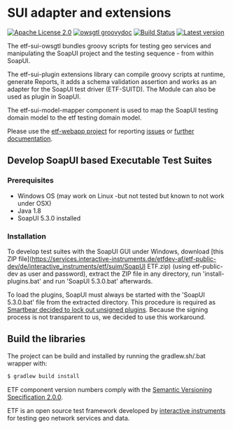 # SUI adapter and extensions

[![Apache License 2.0](https://img.shields.io/badge/license-Apache%202.0-blue.svg)](http://www.apache.org/licenses/LICENSE-2.0.html)
[![owsgtl groovydoc](http://img.shields.io/badge/groovydoc-owsgtl-green.svg)](http://interactive-instruments.github.io/etf-sui-ae/etf-sui-owsgtl/doc/)
[![Build Status](https://services.interactive-instruments.de/etfdev-ci/buildStatus/icon?job=etf-bsx-ae)](https://services.interactive-instruments.de/etfdev-ci/job/etf-bsx-ae/)
[![Latest version](http://img.shields.io/badge/latest%20version-1.3.8-blue.svg)](https://services.interactive-instruments.de/etfdev-af/etf-public-releases/de/interactive-instruments/etf/etf-owsgtl-1.3.8.zip)

The etf-sui-owsgtl bundles groovy scripts for testing geo services
and manipulating the SoapUI project and the testing sequence - from within
SoapUI.

The etf-sui-plugin extensions library can compile groovy scripts at runtime,
generate Reports, it adds a schema validation assertion and works as an adapter for the SoapUI
test driver (ETF-SUITD). The Module can also be used as plugin in SoapUI.

The etf-sui-model-mapper component is used to map the SoapUI testing domain model to
the etf testing domain model.

Please use the [etf-webapp project](https://github.com/interactive-instruments/etf-webapp) for
reporting [issues](https://github.com/interactive-instruments/etf-webapp/issues) or
[further documentation](https://github.com/interactive-instruments/etf-webapp/wiki).

## Develop SoapUI based Executable Test Suites

### Prerequisites
- Windows OS (may work on Linux -but not tested but known to not work under OSX)
- Java 1.8
- SoapUI 5.3.0 installed

### Installation
To develop test suites with the SoapUI GUI under Windows, download [this ZIP file](https://services.interactive-instruments.de/etfdev-af/etf-public-dev/de/interactive_instruments/etf/suim/SoapUI ETF.zip) (using etf-public-dev as user and password), extract the ZIP file
in any directory, run 'install-plugins.bat' and run 'SoapUI 5.3.0.bat' afterwards.

To load the plugins, SoapUI must always be started with the 'SoapUI 5.3.0.bat' file
from the extracted directory. This procedure is required as [Smartbear decided to
lock out unsigned plugins](https://github.com/SmartBear/soapui/pull/201).
Because the signing process is not transparent to us, we decided to use this
workaround.

## Build the libraries

The project can be build and installed by running the gradlew.sh/.bat wrapper with:
```gradle
$ gradlew build install
```

ETF component version numbers comply with the [Semantic Versioning Specification 2.0.0](http://semver.org/spec/v2.0.0.html).

ETF is an open source test framework developed by [interactive instruments](http://www.interactive-instruments.de/en) for testing geo network services and data.

